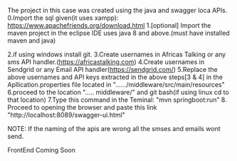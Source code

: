 The project in this case was created using the java and swagger loca APIs.
0.Import the sql given(it uses xampp): https://www.apachefriends.org/download.html
1.[optional] Import the maven project in the eclipse IDE uses java 8 and above.(must have installed maven and java)


2.if using windows install git.
3.Create usernames in Africas Talking or any sms API handler.(https://africastalking.com)
4.Create usernames in Sendgrid  or any Email API handler(https://sendgrid.com/)
5.Replace the above usernames and API keys extracted in the above steps[3 & 4] in the Apllication.properties file located in   "....../middleware/src/main/resources"
6.proceed to the location ".....  middleware/" and git bash(if using linux cd to that location)
7.Type this command in the Teminal:   "mvn springboot:run"
8. Proceed to opening the browser and paste this link "http://localhost:8089/swagger-ui.html"

NOTE: If the naming of the apis are wrong all the smses and emails wont send.


FrontEnd Coming Soon
